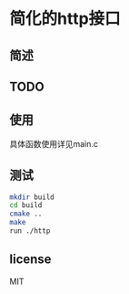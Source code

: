 # 简化的http接口

## 简述



## TODO



## 使用

具体函数使用详见main.c

## 测试

```bash
mkdir build
cd build
cmake ..
make
run ./http
```

## license

MIT
